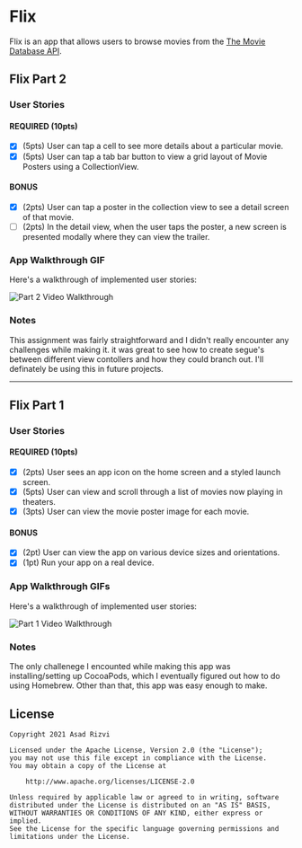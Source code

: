 # Flix

Flix is an app that allows users to browse movies from the [The Movie Database API](http://docs.themoviedb.apiary.io/#).


## Flix Part 2

### User Stories

#### REQUIRED (10pts)
- [x] (5pts) User can tap a cell to see more details about a particular movie.
- [x] (5pts) User can tap a tab bar button to view a grid layout of Movie Posters using a CollectionView.

#### BONUS
- [x] (2pts) User can tap a poster in the collection view to see a detail screen of that movie.
- [ ] (2pts) In the detail view, when the user taps the poster, a new screen is presented modally where they can view the trailer.

### App Walkthrough GIF
Here's a walkthrough of implemented user stories:

<img src='part2_demo.gif' title='Part 2 Video Walkthrough' width='' alt='Part 2 Video Walkthrough' /><br>

### Notes
This assignment was fairly straightforward and I didn't really encounter any challenges while making it. it was great to see how to create segue's between different view contollers and how they could branch out. I'll definately be using this in future projects.

---

## Flix Part 1

### User Stories

#### REQUIRED (10pts)
- [x] (2pts) User sees an app icon on the home screen and a styled launch screen.
- [x] (5pts) User can view and scroll through a list of movies now playing in theaters.
- [x] (3pts) User can view the movie poster image for each movie.

#### BONUS
- [x] (2pt) User can view the app on various device sizes and orientations.
- [x] (1pt) Run your app on a real device.

### App Walkthrough GIFs
Here's a walkthrough of implemented user stories:

<img src='part1_demo.gif' title='Part 1 Video Walkthrough' width='' alt='Part 1 Video Walkthrough' /><br>

### Notes
The only challenege I encounted while making this app was installing/setting up CocoaPods, which I eventually figured out how to do using Homebrew. Other than that, this app was easy enough to make.

## License

    Copyright 2021 Asad Rizvi

    Licensed under the Apache License, Version 2.0 (the "License");
    you may not use this file except in compliance with the License.
    You may obtain a copy of the License at

        http://www.apache.org/licenses/LICENSE-2.0

    Unless required by applicable law or agreed to in writing, software
    distributed under the License is distributed on an "AS IS" BASIS,
    WITHOUT WARRANTIES OR CONDITIONS OF ANY KIND, either express or implied.
    See the License for the specific language governing permissions and
    limitations under the License.
